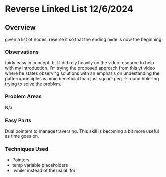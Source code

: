 # Reverse Linked List 12/6/2024

## Overview

given a list of nodes, reverse it so that the ending node is now the beginning

### Observations

fairly easy in concept, but I did rely heavily on the video resource to help with my introduction. I'm trying the proposed approach from this yt video where he states observing solutions with an emphasis on undestanding the pattern/principles is more beneficial than just square peg -> round hole-ing trying to solve the problem.

### Problem Areas

N/a

### Easy Parts

Dual pointers to manage traversing. This skill is becoming a bit more useful as time goes on.

### Techniques Used

- Pointers
- temp variable placeholders
- 'while' instead of the usual 'for'
